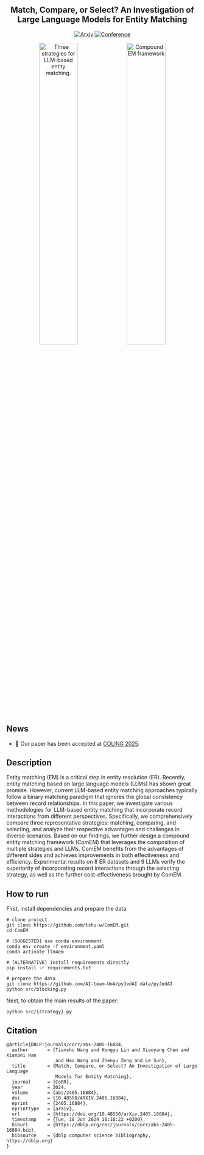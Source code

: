 <div align="center">
  <h2 id="llm4em">Match, Compare, or Select? An Investigation of Large Language Models for Entity Matching</h2>
  <p>
    <a href="https://arxiv.org/abs/2405.16884"><img src="http://img.shields.io/badge/arXiv-2405.16884-B31B1B.svg?style=flat-square" alt="Arxiv" /></a>
    <a href=""><img src="http://img.shields.io/badge/COLING-2025-4b44ce.svg?style=flat-square" alt="Conference" /></a>
  </p>
  <img align=middle src="https://github.com/tshu-w/ComEM/assets/13161779/6b776084-2312-44cd-8572-eda8205f628b" alt="Three strategies for LLM-based entity matching." width="45%">
  <img align=middle src="https://github.com/tshu-w/ComEM/assets/13161779/41790e40-db87-4061-8442-0383402865b2" alt="Compound EM framework" width="45%">
</div>

## News

- 🎉 Our paper has been accepted at [COLING 2025](https://coling2025.org).

## Description

Entity matching (EM) is a critical step in entity resolution (ER). Recently, entity matching based on large language models (LLMs) has shown great promise. However, current LLM-based entity matching approaches typically follow a binary matching paradigm that ignores the global consistency between record relationships. In this paper, we investigate various methodologies for LLM-based entity matching that incorporate record interactions from different perspectives. Specifically, we comprehensively compare three representative strategies: matching, comparing, and selecting, and analyze their respective advantages and challenges in diverse scenarios. Based on our findings, we further design a compound entity matching framework (ComEM) that leverages the composition of multiple strategies and LLMs. ComEM benefits from the advantages of different sides and achieves improvements in both effectiveness and efficiency. Experimental results on 8 ER datasets and 9 LLMs verify the superiority of incorporating record interactions through the selecting strategy, as well as the further cost-effectiveness brought by ComEM.

## How to run
First, install dependencies and prepare the data
```console
# clone project
git clone https://github.com/tshu-w/ComEM.git
cd ComEM

# [SUGGESTED] use conda environment
conda env create -f environment.yaml
conda activate llm4em

# [ALTERNATIVE] install requirements directly
pip install -r requirements.txt

# prepare the data
git clone https://github.com/AI-team-UoA/pyJedAI data/pyJedAI
python src/blocking.py
```

Next, to obtain the main results of the paper:
```console
python src/{strategy}.py
```

## Citation
```
@Article{DBLP:journals/corr/abs-2405-16884,
  author       = {Tianshu Wang and Hongyu Lin and Xiaoyang Chen and Xianpei Han
                  and Hao Wang and Zhenyu Zeng and Le Sun},
  title        = {Match, Compare, or Select? An Investigation of Large Language
                  Models for Entity Matching},
  journal      = {CoRR},
  year         = 2024,
  volume       = {abs/2405.16884},
  doi          = {10.48550/ARXIV.2405.16884},
  eprint       = {2405.16884},
  eprinttype   = {arXiv},
  url          = {https://doi.org/10.48550/arXiv.2405.16884},
  timestamp    = {Tue, 18 Jun 2024 16:10:22 +0200},
  biburl       = {https://dblp.org/rec/journals/corr/abs-2405-16884.bib},
  bibsource    = {dblp computer science bibliography, https://dblp.org}
}
```
